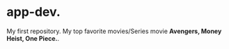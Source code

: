 # app-dev.
My first repository.
My top favorite movies/Series movie  **Avengers, Money Heist, One Piece.**.	
